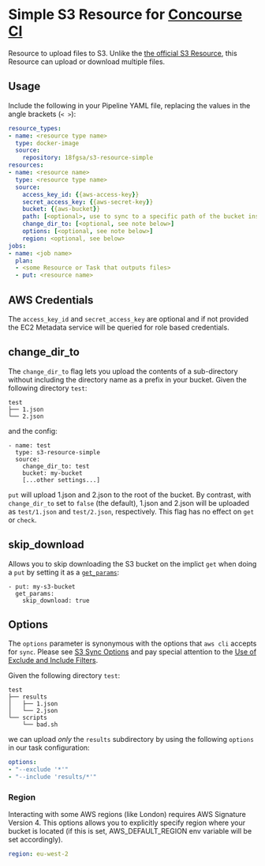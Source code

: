 # Simple S3 Resource for [Concourse CI](http://concourse.ci)

Resource to upload files to S3. Unlike the [the official S3 Resource](https://github.com/concourse/s3-resource), this Resource can upload or download multiple files.

## Usage

Include the following in your Pipeline YAML file, replacing the values in the angle brackets (`< >`):

```yaml
resource_types:
- name: <resource type name>
  type: docker-image
  source:
    repository: 18fgsa/s3-resource-simple
resources:
- name: <resource name>
  type: <resource type name>
  source:
    access_key_id: {{aws-access-key}}
    secret_access_key: {{aws-secret-key}}
    bucket: {{aws-bucket}}
    path: [<optional>, use to sync to a specific path of the bucket instead of root of bucket]
    change_dir_to: [<optional, see note below>]
    options: [<optional, see note below>]
    region: <optional, see below>
jobs:
- name: <job name>
  plan:
  - <some Resource or Task that outputs files>
  - put: <resource name>
```

## AWS Credentials

The `access_key_id` and `secret_access_key` are optional and if not provided the EC2 Metadata service will be queried for role based credentials.

## change_dir_to

The `change_dir_to` flag lets you upload the contents of a sub-directory without including the directory name as a prefix in your bucket.
Given the following directory `test`:

```
test
├── 1.json
└── 2.json
```
and the config:
```
- name: test
  type: s3-resource-simple
  source:
    change_dir_to: test
    bucket: my-bucket
    [...other settings...]
```

`put` will upload 1.json and 2.json to the root of the bucket. By contrast, with `change_dir_to` set to `false` (the default), 1.json and 2.json will be uploaded as `test/1.json` and `test/2.json`, respectively.
This flag has no effect on `get` or `check`.

## skip_download
Allows you to skip downloading the S3 bucket on the implict `get` when doing a `put` by 
setting it as a [`get_params`](https://concourse-ci.org/put-step.html):

```
- put: my-s3-bucket
  get_params:
    skip_download: true
```

## Options

The `options` parameter is synonymous with the options that `aws cli` accepts for `sync`. Please see [S3 Sync Options](http://docs.aws.amazon.com/cli/latest/reference/s3/sync.html#options) and pay special attention to the [Use of Exclude and Include Filters](http://docs.aws.amazon.com/cli/latest/reference/s3/index.html#use-of-exclude-and-include-filters).

Given the following directory `test`:

```
test
├── results
│   ├── 1.json
│   └── 2.json
└── scripts
    └── bad.sh
```

we can upload _only_ the `results` subdirectory by using the following `options` in our task configuration:

```yaml
options:
- "--exclude '*'"
- "--include 'results/*'"
```

### Region
Interacting with some AWS regions (like London) requires AWS Signature Version
4. This options allows you to explicitly specify region where your bucket is
located (if this is set, AWS_DEFAULT_REGION env variable will be set accordingly).

```yaml
region: eu-west-2
```
